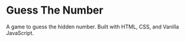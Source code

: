 # Guess The Number
A game to guess the hidden number. Built with HTML, CSS, and Vanilla JavaScript.

